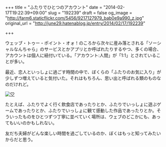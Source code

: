 +++
title = "ふたりでひとつのアカウント"
date = "2014-02-17T19:22:39+09:00"
slug = "192239"
draft = false
og_image = "http://farm6.staticflickr.com/5456/9217127979_bab0e9a990_z.jpg"
original_url = "http://june29.hatenablog.jp/entry/2014/02/17/192239"

+++

<p>ウェッブ・トゥー・ポイント・オォ！のころから次々に産み落とされる「ソーシャルなんちゃら」のサービスとかアプリとか呼ばれたりするやつ、多くの場合、アカウントは個人に紐付いている。「アカウント:人間」が「1:1」とされていることが多い。</p>
<p>最近、恋人といっしょに過ごす時間の中で、ぼくらの「ふたりのお気に入り」が少しずつ増えていると気付いた。それはもちろん、思い出と呼ばれる類のものなのだけれど。</p>
<p><a href="http://www.flickr.com/photos/june29/9217127979/" title="♡ by june29, on Flickr"><img src="http://farm6.staticflickr.com/5456/9217127979_bab0e9a990_z.jpg" alt="♡"></a></p>
<p>たとえば、ふたりでよく行く飲食店であったりとか、ふたりでいっしょに遊ぶゲームであったりとか、ふたりでいっしょに観て感動した作品であったりとか。そういったものをひとつずつ丁寧に並べていく場所は、ウェブのどこかにも、あってもいいのかもしれない。</p>
<p>友だち夫婦がどんな楽しい時間を過ごしているのか、ぼくはもっと知ってみたいからだと思う。</p>
